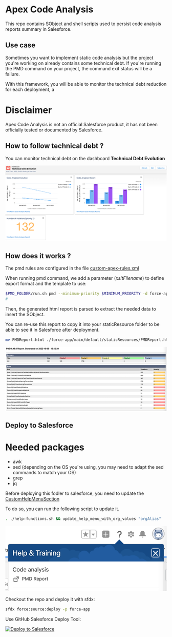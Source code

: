 # Apex Code Analysis
This repo contains SObject and shell scripts used to persist code analysis reports summary in Salesforce.

## Use case
Sometimes you want to implement static code analysis but the project you're working on already contains some technical debt. If you're running the PMD command on your project, the command exit status will be a failure.

With this framework, you will be able to monitor the technical debt reduction for each deployment, a
# Disclaimer
Apex Code Analysis is not an official Salesforce product, it has not been officially tested or documented by Salesforce.

## How to follow technical debt ?

You can monitor technical debt on the dashboard **Technical Debt Evolution**

<img alt="Dashboard" src="./screenshots/dashboard.png" />

## How does it works ?

The pmd rules are configured in the file [custom-apex-rules.xml](./custom-apex-rules.xml)

When running pmd command, we add a parameter (*xsltFilename*) to define export format and the template to use:

```sh
$PMD_FOLDER/run.sh pmd --minimum-priority $MINIMUM_PRIORITY -d force-app -R ../custom-apex-rules.xml -f xslt -l apex -property xsltFilename=pmd-nicerhtml.xsl > PMDReport.html
#
```

Then, the generated html report is parsed to extract the needed data to insert the SObject.

You can re-use this report to copy it into your staticResource folder to be able to see it in Salesforce after deployment.

```sh
mv PMDReport.html ./force-app/main/default/staticResources/PMDReport.html
```

<img alt="PMD Report" src="./screenshots/pmd-report.png" />

## Deploy to Salesforce

# Needed packages

- awk
- sed (depending on the OS you're using, you may need to adapt the sed commands to match your OS)
- grep
- jq


Before deploying this fodler to salesforce, you need to update the [CustomHelpMenuSection](./force-app/main/default/customHelpMenuSections/CustomHelpMenuSection.customHelpMenuSection-meta.xml)

To do so, you can run the following script to update it.
```sh
. ./help-functions.sh && update_help_menu_with_org_values "orgAlias"
```

<img alt="Help Menu" src="./screenshots/help-menu.png" />


Checkout the repo and deploy it with sfdx:
```sh
sfdx force:source:deploy -p force-app
```

Use GitHub Salesforce Deploy Tool:

[<img alt="Deploy to Salesforce" src="https://raw.githubusercontent.com/afawcett/githubsfdeploy/master/src/main/webapp/resources/img/deploy.png" />](https://githubsfdeploy.herokuapp.com/?owner=tprouvot&repo=apex-analysis&ref=main)